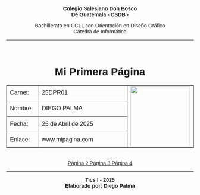 <!DOCTYPE html>
<html>
<head><title>Mi página Web 4to B </title>
</head>
<body>
	<font style="font-family: Arial;">
	<center>
	<b>Colegio Salesiano Don Bosco <br>
	De Guatemala - CSDB - </b><br>
    </center>
	<p align="center">Bachillerato en CCLL con Orientación en Diseño Gráfico<br>
	Cátedra de Informática </p>
	<hr></hr><br>
	<h1 align="center"> Mi Primera Página </h1>
	<table border="1"  align="center" width="600px">
	  <tr>
	  	<td style="width: 20%;">Carnet:</td>
	  	<td style="width: 80%;">25DPR01</td>
	  	<td rowspan="4" style="width: 60%;">
	  	  <img src="escudo1.jpg" width="160px" height="160px">
	  	</td>
	  </tr>
	  <tr>
	  	<td style="width: 20%;">Nombre:</td>
	  	<td style="width: 80%;">DIEGO PALMA</td>
	  </tr>
	  <tr>
	  	 <td style="width: 20%;">Fecha:</td>
	  	 <td style="width: 80%;">25 de Abril de 2025</td>
	  </tr>
	  <tr>
	  	  <td style="width: 20%;">Enlace:</td>
	  	  <td style="width: 80%;">www.mipagina.com</td>
	  </tr>
	</table>
	<br>
	<center>
	<a href="pagina2.html">Página 2 </a>
	<a href="pagina3.html">Página 3 </a>
	<a href="pagina4.html">Página 4 </a>
    <hr></hr>
    <b>Tics I - 2025 <br>
    Elaborado por: Diego Palma </b>
     </center>
    </font>
</body>
</html>
